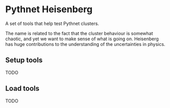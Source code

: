 # Pythnet Heisenberg

A set of tools that help test Pythnet clusters.

The name is related to the fact that the cluster behaviour is somewhat chaotic,
and yet we want to make sense of what is going on.
Heisenberg has huge contributions to the understanding of the uncertainties in
physics.

## Setup tools

TODO

## Load tools

TODO
